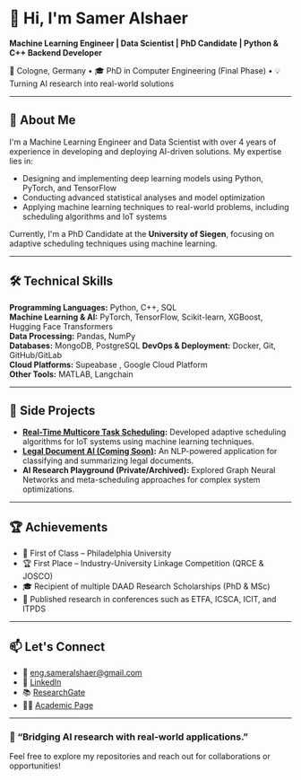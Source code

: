 # 👋 Hi, I'm Samer Alshaer

**Machine Learning Engineer | Data Scientist | PhD Candidate | Python & C++ Backend Developer**

📍 Cologne, Germany • 🎓 PhD in Computer Engineering (Final Phase) • 💡 Turning AI research into real-world solutions

---

## 🧠 About Me

I'm a Machine Learning Engineer and Data Scientist with over 4 years of experience in developing and deploying AI-driven solutions. My expertise lies in:

- Designing and implementing deep learning models using Python, PyTorch, and TensorFlow
- Conducting advanced statistical analyses and model optimization
- Applying machine learning techniques to real-world problems, including scheduling algorithms and IoT systems

Currently, I'm a PhD Candidate at the **University of Siegen**, focusing on adaptive scheduling techniques using machine learning.

---

## 🛠️ Technical Skills

**Programming Languages:** Python, C++, SQL  
**Machine Learning & AI:** PyTorch, TensorFlow, Scikit-learn, XGBoost, Hugging Face Transformers  
**Data Processing:** Pandas, NumPy  
**Databases:** MongoDB, PostgreSQL 
**DevOps & Deployment:** Docker, Git, GitHub/GitLab  
**Cloud Platforms:** Supeabase , Google Cloud Platform  
**Other Tools:** MATLAB, Langchain

---

## 📂 Side Projects

- **[Real-Time Multicore Task Scheduling](https://github.com/SamerAlshaer1991/rtl_multicore_task_scheduling):** Developed adaptive scheduling algorithms for IoT systems using machine learning techniques.
- **[Legal Document AI (Coming Soon)](https://github.com/SamerAlshaer1991/legal_doc_ai):** An NLP-powered application for classifying and summarizing legal documents.
- **AI Research Playground (Private/Archived):** Explored Graph Neural Networks and meta-scheduling approaches for complex system optimizations.

---

## 🏆 Achievements

- 🥇 First of Class – Philadelphia University
- 🏆 First Place – Industry-University Linkage Competition (QRCE & JOSCO)
- 🎓 Recipient of multiple DAAD Research Scholarships (PhD & MSc)
- 📃 Published research in conferences such as ETFA, ICSCA, ICIT, and ITPDS

---

## 📫 Let's Connect

- 📧 [eng.sameralshaer@gmail.com](mailto:eng.sameralshaer@gmail.com)  
- 🔗 [LinkedIn](https://linkedin.com/in/samer-alshaer)  
- 📚 [ResearchGate](https://www.researchgate.net/profile/Samer_Al-Shaer)  
- 🧑‍🏫 [Academic Page](https://networked-embedded.de/es/index.php/staff.html)

---

### 🌱 “Bridging AI research with real-world applications.”

Feel free to explore my repositories and reach out for collaborations or opportunities!
